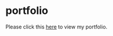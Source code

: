 # portfolio

Please click this [here](https://brendaloznik.github.io/portfolio/) to view my portfolio.

